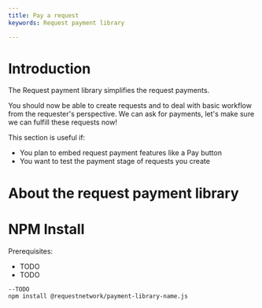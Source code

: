 ```yaml
---
title: Pay a request
keywords: Request payment library

---
```



# Introduction

The Request payment library simplifies the request payments.

You should now be able to create requests and to deal with basic workflow from the requester's perspective. We can ask for payments, let's make sure we can fulfill these requests now!

This section is useful if:
* You plan to embed request payment features like a Pay button
* You want to test the payment stage of requests you create

# About the request payment library

# NPM Install

Prerequisites:
* TODO
* TODO

```shell
--TODO
npm install @requestnetwork/payment-library-name.js
```

